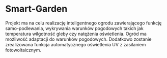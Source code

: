 # Smart-Garden
Projekt ma na celu realizację inteligentnego ogrodu zawierającego funkcję samo-podlewania, wykrywania warunków pogodowych takich jak temperatura wilgotność gleby czy natężenia oświetlenia. Ogród ma możliwość adaptacji do warunków pogodowych. Dodatkowo zostanie zrealizowana funkcja automatycznego oświetlenia UV z zasilaniem fotowoltaicznym.

